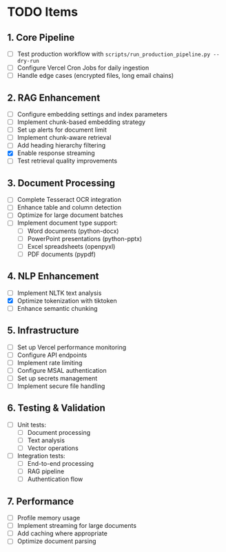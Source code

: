 # TODO Items

## 1. Core Pipeline
- [ ] Test production workflow with `scripts/run_production_pipeline.py --dry-run`
- [ ] Configure Vercel Cron Jobs for daily ingestion
- [ ] Handle edge cases (encrypted files, long email chains)

## 2. RAG Enhancement
- [ ] Configure embedding settings and index parameters
- [ ] Implement chunk-based embedding strategy
- [ ] Set up alerts for document limit
- [ ] Implement chunk-aware retrieval
- [ ] Add heading hierarchy filtering
 - [x] Enable response streaming
- [ ] Test retrieval quality improvements

## 3. Document Processing
- [ ] Complete Tesseract OCR integration
- [ ] Enhance table and column detection
- [ ] Optimize for large document batches
- [ ] Implement document type support:
  - [ ] Word documents (python-docx)
  - [ ] PowerPoint presentations (python-pptx)
  - [ ] Excel spreadsheets (openpyxl)
  - [ ] PDF documents (pypdf)

## 4. NLP Enhancement
- [ ] Implement NLTK text analysis
- [x] Optimize tokenization with tiktoken
- [ ] Enhance semantic chunking

## 5. Infrastructure
- [ ] Set up Vercel performance monitoring
- [ ] Configure API endpoints
- [ ] Implement rate limiting
- [ ] Configure MSAL authentication
- [ ] Set up secrets management
- [ ] Implement secure file handling

## 6. Testing & Validation
- [ ] Unit tests:
  - [ ] Document processing
  - [ ] Text analysis
  - [ ] Vector operations
- [ ] Integration tests:
  - [ ] End-to-end processing
  - [ ] RAG pipeline
  - [ ] Authentication flow

## 7. Performance
- [ ] Profile memory usage
- [ ] Implement streaming for large documents
- [ ] Add caching where appropriate
- [ ] Optimize document parsing